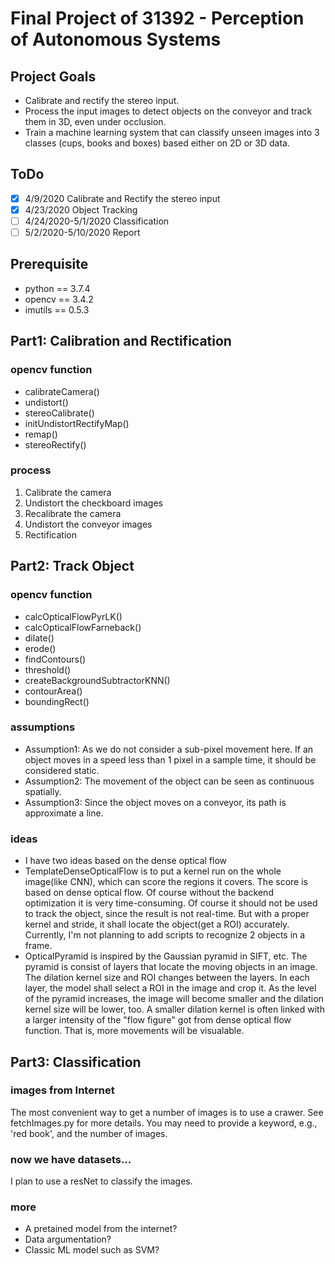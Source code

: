# Final Project of 31392 - Perception of Autonomous Systems
## Project Goals
- Calibrate and rectify the stereo input.
- Process the input images to detect objects on the conveyor and track them in 3D, even under occlusion.
- Train a machine learning system that can classify unseen images into 3 classes (cups, books and boxes) based either on 2D or 3D data.

## ToDo
- [x] 4/9/2020 Calibrate and Rectify the stereo input
- [x] 4/23/2020 Object Tracking
- [ ] 4/24/2020-5/1/2020 Classification
- [ ] 5/2/2020-5/10/2020 Report

## Prerequisite
- python == 3.7.4
- opencv == 3.4.2
- imutils == 0.5.3

## Part1: Calibration and Rectification
### opencv function
- calibrateCamera()
- undistort()
- stereoCalibrate()
- initUndistortRectifyMap()
- remap()
- stereoRectify()

### process
1. Calibrate the camera
2. Undistort the checkboard images
3. Recalibrate the camera
4. Undistort the conveyor images
5. Rectification

## Part2: Track Object
### opencv function
- calcOpticalFlowPyrLK()
- calcOpticalFlowFarneback()
- dilate()
- erode()
- findContours()
- threshold()
- createBackgroundSubtractorKNN()
- contourArea()
- boundingRect()

### assumptions
- Assumption1: As we do not consider a sub-pixel movement here. If an object moves in a speed less than 1 pixel in a sample time, it should be considered static. 
- Assumption2: The movement of the object can be seen as continuous spatially. 
- Assumption3: Since the object moves on a conveyor, its path is approximate a line.  

### ideas
- I have two ideas based on the dense optical flow
- TemplateDenseOpticalFlow is to put a kernel run on the whole image(like CNN), which can score the regions it covers. The score is based on dense optical flow. Of course without the backend optimization it is very time-consuming. Of course it should not be used to track the object, since the result is not real-time. But with a proper kernel and stride, it shall locate the object(get a ROI) accurately. Currently, I'm not planning to add scripts to recognize 2 objects in a frame. 
- OpticalPyramid is inspired by the Gaussian pyramid in SIFT, etc. The pyramid is consist of layers that locate the moving objects in an image. The dilation kernel size and ROI changes between the layers. In each layer, the model shall select a ROI in the image and crop it. As the level of the pyramid increases, the image will become smaller and the dilation kernel size will be lower, too. A smaller dilation kernel is often linked with a larger intensity of the "flow figure" got from dense optical flow function. That is, more movements will be visualable.

## Part3: Classification
### images from Internet
The most convenient way to get a number of images is to use a crawer. See fetchImages.py for more details. You may need
to provide a keyword, e.g., 'red book', and the number of images. 

### now we have datasets...
I plan to use a resNet to classify the images. 

### more
- A pretained model from the internet?
- Data argumentation?
- Classic ML model such as SVM?
 










